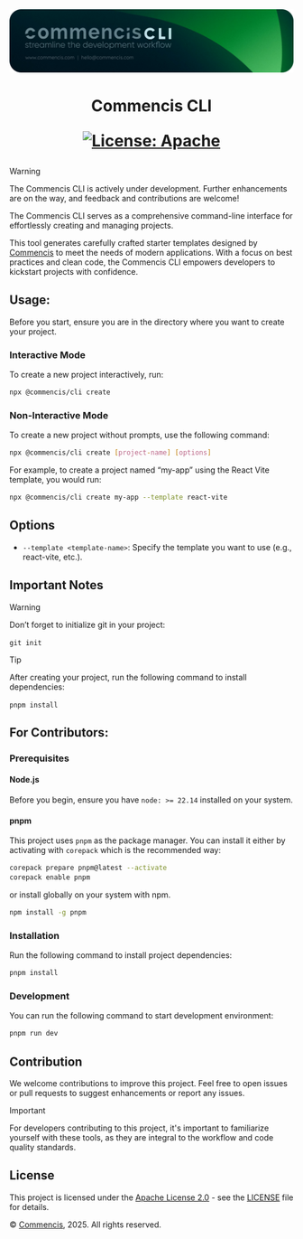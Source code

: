 <picture>
  <source media="(max-width: 400px)" srcset="./assets/commencis-cli-logo-mobile.png">
  <img src="./assets/commencis-cli-logo.png" alt="Commencis CLI Logo">
</picture>

<h1 align="center">
  Commencis CLI

[![License: Apache](https://img.shields.io/badge/License-Apache2.0-300E77.svg)](LICENSE)

</h1>

> [!WARNING]
> The Commencis CLI is actively under development. Further enhancements are on the way, and feedback and contributions are welcome!

The Commencis CLI serves as a comprehensive command-line interface for effortlessly creating and managing projects.

This tool generates carefully crafted starter templates designed by [Commencis](https://www.commencis.com/) to meet the needs of modern applications. With a focus on best practices and clean code, the Commencis CLI empowers developers to kickstart projects with confidence.

## Usage:

Before you start, ensure you are in the directory where you want to create your project.

### Interactive Mode

To create a new project interactively, run:

```bash
npx @commencis/cli create
```

### Non-Interactive Mode

To create a new project without prompts, use the following command:

```bash
npx @commencis/cli create [project-name] [options]
```

For example, to create a project named “my-app” using the React Vite template, you would run:

```bash
npx @commencis/cli create my-app --template react-vite
```

## Options

- `--template <template-name>`: Specify the template you want to use (e.g., react-vite, etc.).

## Important Notes

> [!WARNING]
> Don’t forget to initialize git in your project:
>
> `git init`

> [!TIP]
> After creating your project, run the following command to install dependencies:
>
> `pnpm install`

## For Contributors:

### Prerequisites

#### Node.js

Before you begin, ensure you have `node: >= 22.14` installed on your system.

#### pnpm

This project uses `pnpm` as the package manager. You can install it either by activating with `corepack` which is the recommended way:

```bash
corepack prepare pnpm@latest --activate
corepack enable pnpm
```

or install globally on your system with npm.

```bash
npm install -g pnpm
```

### Installation

Run the following command to install project dependencies:

```bash
pnpm install
```

### Development

You can run the following command to start development environment:

```bash
pnpm run dev
```

## Contribution

We welcome contributions to improve this project. Feel free to open issues or pull requests to suggest enhancements or report any issues.

> [!IMPORTANT]
> For developers contributing to this project, it's important to familiarize yourself with these tools, as they are integral to the workflow and code quality standards.

## License

This project is licensed under the [Apache License 2.0](https://opensource.org/licenses/Apache-2.0) - see the [LICENSE](./LICENSE) file for details.

© [Commencis](https://www.commencis.com/), 2025. All rights reserved.
